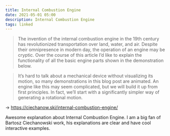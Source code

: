 ```yaml
---
title: Internal Combustion Engine
date: 2021-05-01 05:00
description: Internal Combustion Engine
tags: linked
---
```


> The invention of the internal combustion engine in the 19th century has revolutionized transportation over land, water, and air. Despite their omnipresence in modern day, the operation of an engine may be cryptic. Over the course of this article I’d like to explain the functionality of all the basic engine parts shown in the demonstration below.

> It’s hard to talk about a mechanical device without visualizing its motion, so many demonstrations in this blog post are animated.
> An engine like this may seem complicated, but we will build it up from first principles. In fact, we’ll start with a significantly simpler way of generating a rotational motion.

→ https://ciechanow.ski/internal-combustion-engine/

Awesome explanation about Internal Combustion Engine. I am a big fan of Bartosz Ciechanowski work, his explanations are clear and have cool interactive examples.
